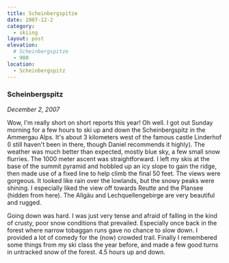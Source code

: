 ```yaml
---
title: Scheinbergspitze
date: 2007-12-2
category:
  - skiing
layout: post
elevation:
  # Scheinbergspitze
  - 900
location:
  - Scheinbergspitz
---
```


### Scheinbergspitz
_December 2, 2007_

Wow, I'm really short on short reports this year! Oh well. I got out Sunday
morning for a few hours to ski up and down the Scheinbergspitz in the Ammergau
Alps. It's about 3 kilometers west of the famous castle Linderhof (I still
haven't been in there, though Daniel recommends it highly). The weather was
much better than expected, mostly blue sky, a few small snow flurries. The 1000
meter ascent was straightforward. I left my skis at the base of the summit
pyramid and hobbled up an icy slope to gain the ridge, then made use of a fixed
line to help climb the final 50 feet. The views were gorgeous. It looked like
rain over the lowlands, but the snowy peaks were shining. I especially liked
the view off towards Reutte and the Plansee (hidden from here). The Allgäu and
Lechquellengebirge are very beautiful and rugged.

Going down was hard. I was just very tense and afraid of falling in the kind of
crusty, poor snow conditions that prevailed. Especially once back in the forest
where narrow tobaggan runs gave no chance to slow down. I provided a lot of
comedy for the (now) crowded trail. Finally I remembered some things from my
ski class the year before, and made a few good turns in untracked snow of the
forest. 4.5 hours up and down.
